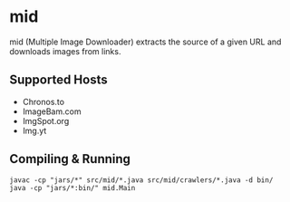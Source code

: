 mid
===

mid (Multiple Image Downloader) extracts the source of a given URL and downloads images from links.

## Supported Hosts

* Chronos.to
* ImageBam.com
* ImgSpot.org
* Img.yt

## Compiling & Running

```
javac -cp "jars/*" src/mid/*.java src/mid/crawlers/*.java -d bin/
java -cp "jars/*:bin/" mid.Main
```
